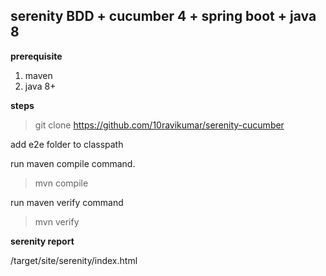 
## serenity BDD + cucumber 4 + spring boot + java 8
 
 **prerequisite**
 1. maven
 2. java 8+
 
 **steps**
 >git clone https://github.com/10ravikumar/serenity-cucumber
 
 add e2e folder to classpath
 
 run maven compile command.
 >mvn compile
 
 run maven verify command
 >mvn verify
 
 **serenity report**
 
 /target/site/serenity/index.html
